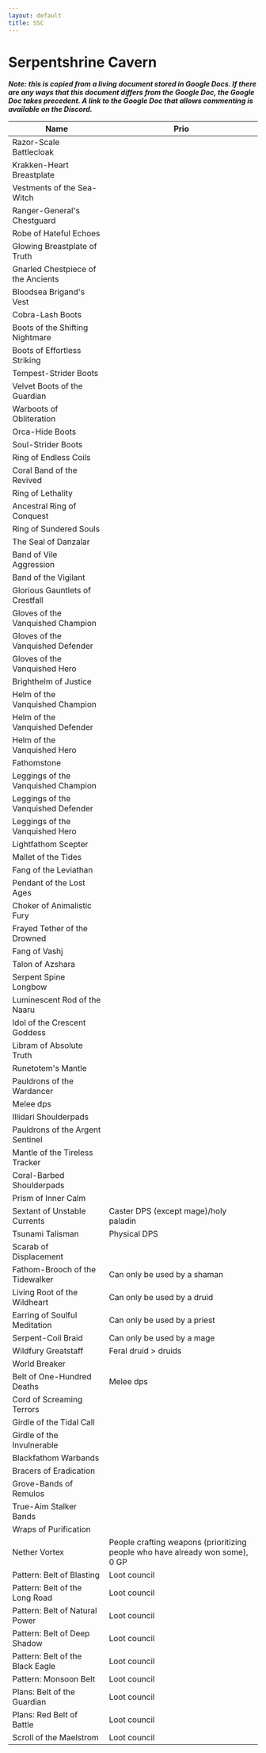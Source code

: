 ```yaml
---
layout: default
title: SSC
---
```


# Serpentshrine Cavern

**_Note: this is copied from a living document stored in Google Docs. If there are any ways that this document differs from the Google Doc, the Google Doc takes precedent. A link to the Google Doc that allows commenting is available on the Discord._**

| Name                                | Prio                                                                          |
| ----------------------------------- | ----------------------------------------------------------------------------- |
| Razor-Scale Battlecloak             |                                                                               |
| Krakken-Heart Breastplate           |                                                                               |
| Vestments of the Sea-Witch          |                                                                               |
| Ranger-General's Chestguard         |                                                                               |
| Robe of Hateful Echoes              |                                                                               |
| Glowing Breastplate of Truth        |                                                                               |
| Gnarled Chestpiece of the Ancients  |                                                                               |
| Bloodsea Brigand's Vest             |                                                                               |
| Cobra-Lash Boots                    |                                                                               |
| Boots of the Shifting Nightmare     |                                                                               |
| Boots of Effortless Striking        |                                                                               |
| Tempest-Strider Boots               |                                                                               |
| Velvet Boots of the Guardian        |                                                                               |
| Warboots of Obliteration            |                                                                               |
| Orca-Hide Boots                     |                                                                               |
| Soul-Strider Boots                  |                                                                               |
| Ring of Endless Coils               |                                                                               |
| Coral Band of the Revived           |                                                                               |
| Ring of Lethality                   |                                                                               |
| Ancestral Ring of Conquest          |                                                                               |
| Ring of Sundered Souls              |                                                                               |
| The Seal of Danzalar                |                                                                               |
| Band of Vile Aggression             |                                                                               |
| Band of the Vigilant                |                                                                               |
| Glorious Gauntlets of Crestfall     |                                                                               |
| Gloves of the Vanquished Champion   |                                                                               |
| Gloves of the Vanquished Defender   |                                                                               |
| Gloves of the Vanquished Hero       |                                                                               |
| Brighthelm of Justice               |                                                                               |
| Helm of the Vanquished Champion     |                                                                               |
| Helm of the Vanquished Defender     |                                                                               |
| Helm of the Vanquished Hero         |                                                                               |
| Fathomstone                         |                                                                               |
| Leggings of the Vanquished Champion |                                                                               |
| Leggings of the Vanquished Defender |                                                                               |
| Leggings of the Vanquished Hero     |                                                                               |
| Lightfathom Scepter                 |                                                                               |
| Mallet of the Tides                 |                                                                               |
| Fang of the Leviathan               |                                                                               |
| Pendant of the Lost Ages            |                                                                               |
| Choker of Animalistic Fury          |                                                                               |
| Frayed Tether of the Drowned        |                                                                               |
| Fang of Vashj                       |                                                                               |
| Talon of Azshara                    |                                                                               |
| Serpent Spine Longbow               |                                                                               |
| Luminescent Rod of the Naaru        |                                                                               |
| Idol of the Crescent Goddess        |                                                                               |
| Libram of Absolute Truth            |                                                                               |
| Runetotem's Mantle                  |                                                                               |
| Pauldrons of the Wardancer          |                                                                               |
| Melee dps                           |                                                                               |
| Illidari Shoulderpads               |                                                                               |
| Pauldrons of the Argent Sentinel    |                                                                               |
| Mantle of the Tireless Tracker      |                                                                               |
| Coral-Barbed Shoulderpads           |                                                                               |
| Prism of Inner Calm                 |                                                                               |
| Sextant of Unstable Currents        | Caster DPS (except mage)/holy paladin                                         |
| Tsunami Talisman                    | Physical DPS                                                                  |
| Scarab of Displacement              |                                                                               |
| Fathom-Brooch of the Tidewalker     | Can only be used by a shaman                                                  |
| Living Root of the Wildheart        | Can only be used by a druid                                                   |
| Earring of Soulful Meditation       | Can only be used by a priest                                                  |
| Serpent-Coil Braid                  | Can only be used by a mage                                                    |
| Wildfury Greatstaff                 | Feral druid > druids                                                          |
| World Breaker                       |                                                                               |
| Belt of One-Hundred Deaths          | Melee dps                                                                     |
| Cord of Screaming Terrors           |                                                                               |
| Girdle of the Tidal Call            |                                                                               |
| Girdle of the Invulnerable          |                                                                               |
| Blackfathom Warbands                |                                                                               |
| Bracers of Eradication              |                                                                               |
| Grove-Bands of Remulos              |                                                                               |
| True-Aim Stalker Bands              |                                                                               |
| Wraps of Purification               |                                                                               |
| Nether Vortex                       | People crafting weapons (prioritizing people who have already won some), 0 GP |
| Pattern: Belt of Blasting           | Loot council                                                                  |
| Pattern: Belt of the Long Road      | Loot council                                                                  |
| Pattern: Belt of Natural Power      | Loot council                                                                  |
| Pattern: Belt of Deep Shadow        | Loot council                                                                  |
| Pattern: Belt of the Black Eagle    | Loot council                                                                  |
| Pattern: Monsoon Belt               | Loot council                                                                  |
| Plans: Belt of the Guardian         | Loot council                                                                  |
| Plans: Red Belt of Battle           | Loot council                                                                  |
| Scroll of the Maelstrom             | Loot council                                                                  |
